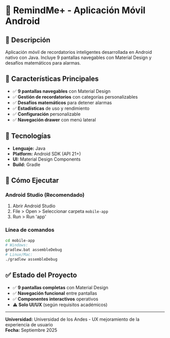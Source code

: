# 📱 RemindMe+ - Aplicación Móvil Android

## 📱 **Descripción**
Aplicación móvil de recordatorios inteligentes desarrollada en Android nativo con Java. Incluye 9 pantallas navegables con Material Design y desafíos matemáticos para alarmas.

## 🎯 **Características Principales**
- ✅ **9 pantallas navegables** con Material Design
- ✅ **Gestión de recordatorios** con categorías personalizables
- ✅ **Desafíos matemáticos** para detener alarmas
- ✅ **Estadísticas** de uso y rendimiento
- ✅ **Configuración** personalizable
- ✅ **Navegación drawer** con menú lateral

## 🔧 **Tecnologías**
- **Lenguaje:** Java
- **Platform:** Android SDK (API 21+)
- **UI:** Material Design Components
- **Build:** Gradle

## 🚀 **Cómo Ejecutar**

### **Android Studio (Recomendado)**
1. Abrir Android Studio
2. File > Open > Seleccionar carpeta `mobile-app`
3. Run > Run 'app'

### **Línea de comandos**
```bash
cd mobile-app
# Windows:
gradlew.bat assembleDebug
# Linux/Mac:
./gradlew assembleDebug
```

## ✅ **Estado del Proyecto**
- ✅ **9 pantallas completas** con Material Design
- ✅ **Navegación funcional** entre pantallas
- ✅ **Componentes interactivos** operativos
- ⚠️ **Solo UI/UX** (según requisitos académicos)

---
**Universidad:** Universidad de los Andes - UX mejoramiento de la experiencia de usuario  
**Fecha:** Septiembre 2025